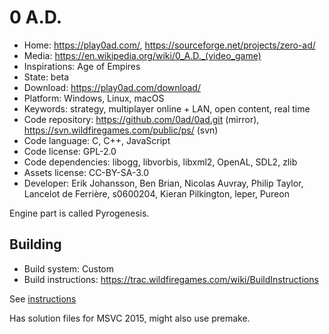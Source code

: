 # 0 A.D.

- Home: https://play0ad.com/, https://sourceforge.net/projects/zero-ad/
- Media: <https://en.wikipedia.org/wiki/0_A.D._(video_game)>
- Inspirations: Age of Empires
- State: beta
- Download: https://play0ad.com/download/
- Platform: Windows, Linux, macOS
- Keywords: strategy, multiplayer online + LAN, open content, real time
- Code repository: https://github.com/0ad/0ad.git (mirror), https://svn.wildfiregames.com/public/ps/ (svn)
- Code language: C, C++, JavaScript
- Code license: GPL-2.0
- Code dependencies: libogg, libvorbis, libxml2, OpenAL, SDL2, zlib
- Assets license: CC-BY-SA-3.0
- Developer: Erik Johansson, Ben Brian, Nicolas Auvray, Philip Taylor, Lancelot de Ferrière, s0600204, Kieran Pilkington, leper, Pureon

Engine part is called Pyrogenesis.

## Building

- Build system: Custom
- Build instructions: https://trac.wildfiregames.com/wiki/BuildInstructions

See [instructions](https://trac.wildfiregames.com/wiki/GettingStartedProgrammers)

Has solution files for MSVC 2015, might also use premake.

